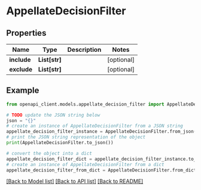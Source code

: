# AppellateDecisionFilter


## Properties

Name | Type | Description | Notes
------------ | ------------- | ------------- | -------------
**include** | **List[str]** |  | [optional] 
**exclude** | **List[str]** |  | [optional] 

## Example

```python
from openapi_client.models.appellate_decision_filter import AppellateDecisionFilter

# TODO update the JSON string below
json = "{}"
# create an instance of AppellateDecisionFilter from a JSON string
appellate_decision_filter_instance = AppellateDecisionFilter.from_json(json)
# print the JSON string representation of the object
print(AppellateDecisionFilter.to_json())

# convert the object into a dict
appellate_decision_filter_dict = appellate_decision_filter_instance.to_dict()
# create an instance of AppellateDecisionFilter from a dict
appellate_decision_filter_from_dict = AppellateDecisionFilter.from_dict(appellate_decision_filter_dict)
```
[[Back to Model list]](../README.md#documentation-for-models) [[Back to API list]](../README.md#documentation-for-api-endpoints) [[Back to README]](../README.md)


